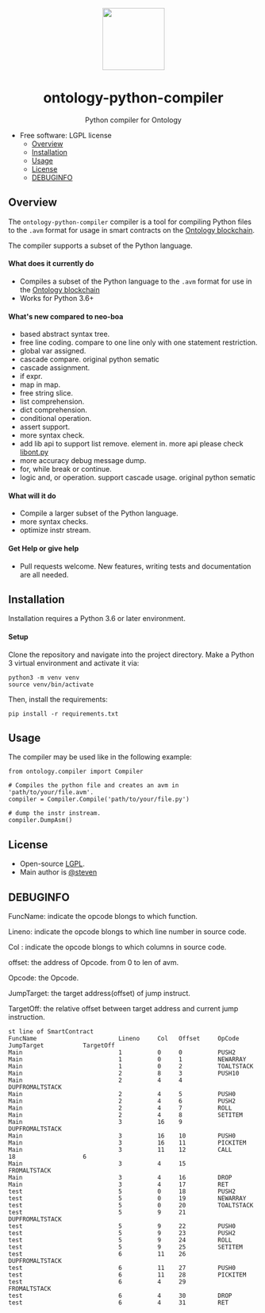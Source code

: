 
<p align="center">
  <img
    src="https://github.com/ontio/ontology-python-compiler/blob/master/ontologypic.png"
    width="125px;">
</p>


<h1 align="center">ontology-python-compiler</h1>
<p align="center">
  Python compiler for Ontology
</p>


- Free software: LGPL license
  - [Overview](#overview)
  - [Installation](#installation)
  - [Usage](#usage)
  - [License](#license)
  - [DEBUGINFO](#DEBUGINFO)


## Overview

The `ontology-python-compiler` compiler is a tool for compiling Python files to the `.avm` format for usage in smart contracts on the [Ontology blockchain](https://github.com/ontio/ontology/).

The compiler supports a subset of the Python language.

#### What does it currently do

- Compiles a subset of the Python language to the `.avm` format for use in the [Ontology blockchain](https://github.com/ontio/ontology)
- Works for Python 3.6+

#### What's new compared to neo-boa 

- based abstract syntax tree.
- free line coding.  compare to one line only with one statement restriction.
- global var assigned.
- cascade compare. original python sematic 
- cascade assignment.
- if expr.
- map in map.
- free string slice.
- list comprehension.
- dict comprehension.
- conditional operation.
- assert support.
- more syntax check. 
- add lib api to support list remove. element in. more api please check [libont.py](https://github.com/ontio/ontology-python-compiler/blob/master/ontology/libont.py)
- more accuracy debug message dump.
- for, while break or continue.
- logic and, or operation. support cascade usage. original python sematic

#### What will it do

- Compile a larger subset of the Python language.
- more syntax checks.
- optimize instr stream.

#### Get Help or give help

- Pull requests welcome. New features, writing tests and documentation are all needed.

## Installation

Installation requires a Python 3.6 or later environment.

#### Setup

Clone the repository and navigate into the project directory. Make a Python 3 virtual environment and activate it via:

```
python3 -m venv venv
source venv/bin/activate
```

Then, install the requirements:

```
pip install -r requirements.txt
```

## Usage

The compiler may be used like in the following example:

```
from ontology.compiler import Compiler

# Compiles the python file and creates an avm in 'path/to/your/file.avm'.
compiler = Compiler.Compile('path/to/your/file.py')

# dump the instr instream.
compiler.DumpAsm()
```

## License

- Open-source [LGPL](LICENSE).
- Main author is [@steven](https://github.com/carltraveler)



## DEBUGINFO

FuncName:   indicate the opcode blongs to which function.

Lineno:          indicate the opcode blongs to which line number in source code.

Col :               indicate the opcode blongs to which columns in source code.

offset:            the address of Opcode. from 0 to len of avm.

Opcode:        the Opcode.

JumpTarget:  the target address(offset) of jump instruct.

TargetOff:      the relative offset between target address and current jump instruction.  	 	      

```
st line of SmartContract
FuncName                       Lineno     Col   Offset     OpCode               JumpTarget           TargetOff           
Main                           1          0     0          PUSH2               
Main                           1          0     1          NEWARRAY            
Main                           1          0     2          TOALTSTACK          
Main                           2          8     3          PUSH10              
Main                           2          4     4          DUPFROMALTSTACK     
Main                           2          4     5          PUSH0               
Main                           2          4     6          PUSH2               
Main                           2          4     7          ROLL                
Main                           2          4     8          SETITEM             
Main                           3          16    9          DUPFROMALTSTACK     
Main                           3          16    10         PUSH0               
Main                           3          16    11         PICKITEM            
Main                           3          11    12         CALL                 18                   6                   
Main                           3          4     15         FROMALTSTACK        
Main                           3          4     16         DROP                
Main                           3          4     17         RET                 
test                           5          0     18         PUSH2               
test                           5          0     19         NEWARRAY            
test                           5          0     20         TOALTSTACK          
test                           5          9     21         DUPFROMALTSTACK     
test                           5          9     22         PUSH0               
test                           5          9     23         PUSH2               
test                           5          9     24         ROLL                
test                           5          9     25         SETITEM             
test                           6          11    26         DUPFROMALTSTACK     
test                           6          11    27         PUSH0               
test                           6          11    28         PICKITEM            
test                           6          4     29         FROMALTSTACK        
test                           6          4     30         DROP                
test                           6          4     31         RET      
```

